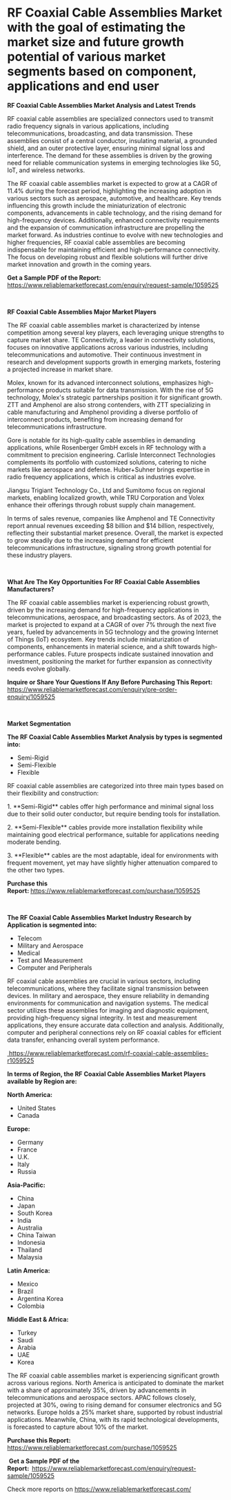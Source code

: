<p><h1>RF Coaxial Cable Assemblies Market with the goal of estimating the market size and future growth potential of various market segments based on component, applications and end user</h1></p><p><strong>RF Coaxial Cable Assemblies Market Analysis and Latest Trends</strong></p>
<p><p>RF coaxial cable assemblies are specialized connectors used to transmit radio frequency signals in various applications, including telecommunications, broadcasting, and data transmission. These assemblies consist of a central conductor, insulating material, a grounded shield, and an outer protective layer, ensuring minimal signal loss and interference. The demand for these assemblies is driven by the growing need for reliable communication systems in emerging technologies like 5G, IoT, and wireless networks.</p><p>The RF coaxial cable assemblies market is expected to grow at a CAGR of 11.4% during the forecast period, highlighting the increasing adoption in various sectors such as aerospace, automotive, and healthcare. Key trends influencing this growth include the miniaturization of electronic components, advancements in cable technology, and the rising demand for high-frequency devices. Additionally, enhanced connectivity requirements and the expansion of communication infrastructure are propelling the market forward. As industries continue to evolve with new technologies and higher frequencies, RF coaxial cable assemblies are becoming indispensable for maintaining efficient and high-performance connectivity. The focus on developing robust and flexible solutions will further drive market innovation and growth in the coming years.</p></p>
<p><strong>Get a Sample PDF of the Report:&nbsp;</strong> <a href="https://www.reliablemarketforecast.com/enquiry/request-sample/1059525?utm_campaign=3574&utm_medium=2&utm_source=Github&utm_content=ia&utm_term=06042025&utm_id=rf-coaxial-cable-assemblies">https://www.reliablemarketforecast.com/enquiry/request-sample/1059525</a></p>
<p>&nbsp;</p>
<p><strong>RF Coaxial Cable Assemblies Major Market Players</strong></p>
<p><p>The RF coaxial cable assemblies market is characterized by intense competition among several key players, each leveraging unique strengths to capture market share. TE Connectivity, a leader in connectivity solutions, focuses on innovative applications across various industries, including telecommunications and automotive. Their continuous investment in research and development supports growth in emerging markets, fostering a projected increase in market share.</p><p>Molex, known for its advanced interconnect solutions, emphasizes high-performance products suitable for data transmission. With the rise of 5G technology, Molex's strategic partnerships position it for significant growth. ZTT and Amphenol are also strong contenders, with ZTT specializing in cable manufacturing and Amphenol providing a diverse portfolio of interconnect products, benefiting from increasing demand for telecommunications infrastructure.</p><p>Gore is notable for its high-quality cable assemblies in demanding applications, while Rosenberger GmbH excels in RF technology with a commitment to precision engineering. Carlisle Interconnect Technologies complements its portfolio with customized solutions, catering to niche markets like aerospace and defense. Huber+Suhner brings expertise in radio frequency applications, which is critical as industries evolve.</p><p>Jiangsu Trigiant Technology Co., Ltd and Sumitomo focus on regional markets, enabling localized growth, while TRU Corporation and Volex enhance their offerings through robust supply chain management.</p><p>In terms of sales revenue, companies like Amphenol and TE Connectivity report annual revenues exceeding $8 billion and $14 billion, respectively, reflecting their substantial market presence. Overall, the market is expected to grow steadily due to the increasing demand for efficient telecommunications infrastructure, signaling strong growth potential for these industry players.</p></p>
<p>&nbsp;</p>
<p><strong>What Are The Key Opportunities For RF Coaxial Cable Assemblies Manufacturers?</strong></p>
<p><p>The RF coaxial cable assemblies market is experiencing robust growth, driven by the increasing demand for high-frequency applications in telecommunications, aerospace, and broadcasting sectors. As of 2023, the market is projected to expand at a CAGR of over 7% through the next five years, fueled by advancements in 5G technology and the growing Internet of Things (IoT) ecosystem. Key trends include miniaturization of components, enhancements in material science, and a shift towards high-performance cables. Future prospects indicate sustained innovation and investment, positioning the market for further expansion as connectivity needs evolve globally.</p></p>
<p><strong>Inquire or Share Your Questions If Any Before Purchasing This Report:</strong> <a href="https://www.reliablemarketforecast.com/enquiry/pre-order-enquiry/1059525?utm_campaign=3574&utm_medium=2&utm_source=Github&utm_content=ia&utm_term=06042025&utm_id=rf-coaxial-cable-assemblies">https://www.reliablemarketforecast.com/enquiry/pre-order-enquiry/1059525</a></p>
<p>&nbsp;</p>
<p><strong>Market Segmentation</strong></p>
<p><strong>The RF Coaxial Cable Assemblies Market Analysis by types is segmented into:</strong></p>
<p><ul><li>Semi-Rigid</li><li>Semi-Flexible</li><li>Flexible</li></ul></p>
<p><p>RF coaxial cable assemblies are categorized into three main types based on their flexibility and construction: </p><p>1. **Semi-Rigid** cables offer high performance and minimal signal loss due to their solid outer conductor, but require bending tools for installation. </p><p>2. **Semi-Flexible** cables provide more installation flexibility while maintaining good electrical performance, suitable for applications needing moderate bending. </p><p>3. **Flexible** cables are the most adaptable, ideal for environments with frequent movement, yet may have slightly higher attenuation compared to the other two types.</p></p>
<p><strong>Purchase this Report:&nbsp;</strong><a href="https://www.reliablemarketforecast.com/purchase/1059525?utm_campaign=3574&utm_medium=2&utm_source=Github&utm_content=ia&utm_term=06042025&utm_id=rf-coaxial-cable-assemblies">https://www.reliablemarketforecast.com/purchase/1059525</a></p>
<p>&nbsp;</p>
<p><strong>The RF Coaxial Cable Assemblies Market Industry Research by Application is segmented into:</strong></p>
<p><ul><li>Telecom</li><li>Military and Aerospace</li><li>Medical</li><li>Test and Measurement</li><li>Computer and Peripherals</li></ul></p>
<p><p>RF coaxial cable assemblies are crucial in various sectors, including telecommunications, where they facilitate signal transmission between devices. In military and aerospace, they ensure reliability in demanding environments for communication and navigation systems. The medical sector utilizes these assemblies for imaging and diagnostic equipment, providing high-frequency signal integrity. In test and measurement applications, they ensure accurate data collection and analysis. Additionally, computer and peripheral connections rely on RF coaxial cables for efficient data transfer, enhancing overall system performance.</p></p>
<p><a href="https://www.reliablemarketforecast.com/rf-coaxial-cable-assemblies-r1059525?utm_campaign=3574&utm_medium=2&utm_source=Github&utm_content=ia&utm_term=06042025&utm_id=rf-coaxial-cable-assemblies">&nbsp;https://www.reliablemarketforecast.com/rf-coaxial-cable-assemblies-r1059525</a></p>
<p><strong>In terms of Region, the RF Coaxial Cable Assemblies Market Players available by Region are:</strong></p>
<p>
    <p> <strong> North America: </strong>
        <ul>
            <li>United States</li>
            <li>Canada</li>
        </ul>
        </p> 
    <p> <strong> Europe: </strong>
        <ul>
            <li>Germany</li>
            <li>France</li>
            <li>U.K.</li>
            <li>Italy</li>
            <li>Russia</li>
        </ul>
        </p> 
    <p> <strong> Asia-Pacific: </strong>
        <ul>
            <li>China</li>
            <li>Japan</li>
            <li>South Korea</li>
            <li>India</li>
            <li>Australia</li>
            <li>China Taiwan</li>
            <li>Indonesia</li>
            <li>Thailand</li>
            <li>Malaysia</li>
        </ul>
        </p> 
    <p> <strong> Latin America: </strong>
        <ul>
            <li>Mexico</li>
            <li>Brazil</li>
            <li>Argentina Korea</li>
            <li>Colombia</li>
        </ul>
        </p> 
    <p> <strong> Middle East & Africa: </strong>
        <ul>
            <li>Turkey</li>
            <li>Saudi</li>
            <li>Arabia</li>
            <li>UAE</li>
            <li>Korea</li>
        </ul>
    </p>
    </p>
<p><p>The RF coaxial cable assemblies market is experiencing significant growth across various regions. North America is anticipated to dominate the market with a share of approximately 35%, driven by advancements in telecommunications and aerospace sectors. APAC follows closely, projected at 30%, owing to rising demand for consumer electronics and 5G networks. Europe holds a 25% market share, supported by robust industrial applications. Meanwhile, China, with its rapid technological developments, is forecasted to capture about 10% of the market.</p></p>
<p><strong>Purchase this Report: </strong><a href="https://www.reliablemarketforecast.com/purchase/1059525?utm_campaign=3574&utm_medium=2&utm_source=Github&utm_content=ia&utm_term=06042025&utm_id=rf-coaxial-cable-assemblies">https://www.reliablemarketforecast.com/purchase/1059525</a></p>
<p>&nbsp;<strong>Get a Sample PDF of the Report:&nbsp;&nbsp;</strong><a href="https://www.reliablemarketforecast.com/enquiry/request-sample/1059525?utm_campaign=3574&utm_medium=2&utm_source=Github&utm_content=ia&utm_term=06042025&utm_id=rf-coaxial-cable-assemblies">https://www.reliablemarketforecast.com/enquiry/request-sample/1059525</a></p>
<p><strong></strong></p>
<p>Check more reports on <a href="https://www.reliablemarketforecast.com/?utm_campaign=3574&utm_medium=2&utm_source=Github&utm_content=ia&utm_term=06042025&utm_id=rf-coaxial-cable-assemblies">https://www.reliablemarketforecast.com/</a></p>